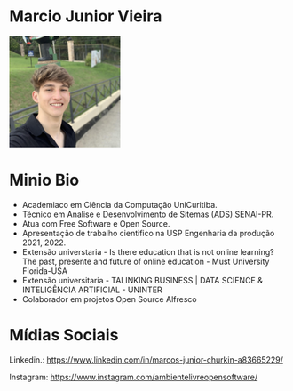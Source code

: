 # Marcio Junior Vieira
<img src="/speakers/img/marcosjuniorchurkin.jpg" alt="Marcos Junior Churkin" style="height: 200px; width:200px;"/>

# Minio Bio
* Academiaco em Ciência da Computação UniCuritiba.
* Técnico em Analise e Desenvolvimento de Sitemas (ADS) SENAI-PR.
* Atua com Free Software e Open Source.
* Apresentação de trabalho cientifico na USP Engenharia da produção 2021, 2022.
* Extensão universtaria - Is there education that is not online learning? The past, presente and future of online education - Must University Florida-USA
* Extensão universitaria - TALINKING BUSINESS | DATA SCIENCE & INTELIGÊNCIA ARTIFICIAL - UNINTER 
* Colaborador em projetos Open Source Alfresco

# Mídias Sociais
Linkedin.: https://www.linkedin.com/in/marcos-junior-churkin-a83665229/

Instagram: https://www.instagram.com/ambientelivreopensoftware/
